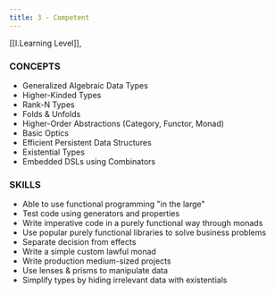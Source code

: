```yaml
---
title: 3 - Competent
---
```

[[I.Learning Level]],

### CONCEPTS
* Generalized Algebraic Data Types
* Higher-Kinded Types
* Rank-N Types
* Folds & Unfolds
* Higher-Order Abstractions (Category, Functor, Monad)
* Basic Optics
* Efficient Persistent Data Structures
* Existential Types
* Embedded DSLs using Combinators

### SKILLS
* Able to use functional programming "in the large"
* Test code using generators and properties
* Write imperative code in a purely functional way through monads
* Use popular purely functional libraries to solve business problems
* Separate decision from effects
* Write a simple custom lawful monad
* Write production medium-sized projects
* Use lenses & prisms to manipulate data
* Simplify types by hiding irrelevant data with existentials